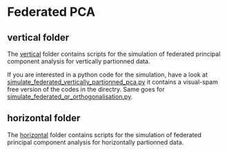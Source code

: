 # Federated PCA

## vertical folder
The [vertical](/vertical) folder contains scripts for the simulation of federated principal component analysis for vertically partionned data. 

If you are interested in a python code for the simulation, have a look at [simulate_federated_vertically_partionned_pca.py](vertical/simulate_federated_vertically_partionned_pca.py) it contains a visual-spam free version of the codes in the directry. Same goes for [simulate_federated_qr_orthogonalisation.py](vertical/simulate_federated_qr_orthogonalisation.py).

## horizontal folder

The [horizontal](/horizontal) folder contains scripts for the simulation of federated principal component analysis for horizontally partionned data. 
